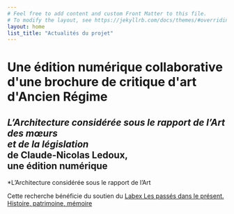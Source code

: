 ```yaml
---
# Feel free to add content and custom Front Matter to this file.
# To modify the layout, see https://jekyllrb.com/docs/themes/#overriding-theme-defaults
layout: home
list_title: "Actualités du projet"
---
```

# Une édition numérique collaborative <br/>d'une brochure de critique d'art d'Ancien Régime

## *L’Architecture considérée sous le rapport de l’Art des mœurs <br/>et de la législation* <br/>de Claude-Nicolas Ledoux, <br/>une édition numérique

*L’Architecture considérée sous le rapport de l’Art


Cette recherche bénéficie du soutien du [Labex Les passés dans le présent. Histoire, patrimoine, mémoire](http://passes-present.eu)